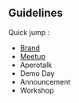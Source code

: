 ## Guidelines

Quick jump :
- [Brand](https://github.com/lewagon/design/tree/master/guidelines/brand)
- [Meetup](https://github.com/lewagon/design/tree/meetup/guidelines/meetup)
- Aperotalk
- Demo Day
- Announcement
- Workshop
